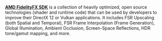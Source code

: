 [**AMD FidelityFX SDK**](https://github.com/GPUOpen-LibrariesAndSDKs/FidelityFX-SDK/) is a collection of heavily optimized, open source technologies (shader and runtime code) that can be used by developers to improve their DirectX 12 or Vulkan applications. It includes FSR Upscaling (both Spatial and Temporal), FSR Frame Interpolation (Frame Generation), Global Illumination, Ambient Occlusion, Screen-Space Reflections, HDR tone/gamut mapping, and more.
